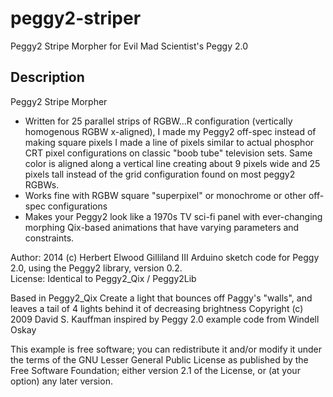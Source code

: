 peggy2-striper
==============

Peggy2 Stripe Morpher for Evil Mad Scientist's Peggy 2.0


Description
-----------

Peggy2 Stripe Morpher

- Written for 25 parallel strips of RGBW...R configuration (vertically homogenous RGBW x-aligned), I made my Peggy2 off-spec instead of making square pixels I made a line of pixels similar to actual phosphor CRT pixel configurations on classic "boob tube" television sets.  Same color is aligned along a vertical line creating about 9 pixels wide and 25 pixels tall instead of the grid configuration found on most peggy2 RGBWs.
- Works fine with RGBW square "superpixel" or monochrome or other off-spec configurations
- Makes your Peggy2 look like a 1970s TV sci-fi panel with ever-changing morphing Qix-based animations that have varying parameters and constraints.

 Author: 2014 (c) Herbert Elwood Gilliland III
 Arduino sketch code for Peggy 2.0, using the Peggy2 library, version 0.2.  
 License: Identical to Peggy2_Qix / Peggy2Lib
 
 Based in Peggy2_Qix
 Create a light that bounces off Paggy's "walls", and leaves a tail of 4 lights behind it of decreasing brightness
 Copyright (c) 2009 David S. Kauffman
 inspired by Peggy 2.0 example code from Windell Oskay
 
 This example is free software; you can redistribute it and/or
 modify it under the terms of the GNU Lesser General Public
 License as published by the Free Software Foundation; either
 version 2.1 of the License, or (at your option) any later version.
